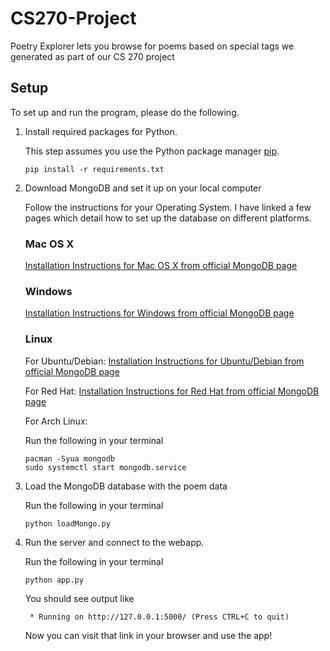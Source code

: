 # CS270-Project
Poetry Explorer lets you browse for poems based on special tags we generated as part of our CS 270 project

## Setup

To set up and run the program, please do the following.

1. Install required packages for Python.
   
   This step assumes you use the Python package manager [pip](https://pypi.python.org/pypi/pip).

   `pip install -r requirements.txt`
   
2. Download MongoDB and set it up on your local computer
   
   Follow the instructions for your Operating System. I have linked a few pages which detail how to set up the database on different platforms.
   
   ### Mac OS X
   
   [Installation Instructions for Mac OS X from official MongoDB page](https://docs.mongodb.com/manual/tutorial/install-mongodb-on-os-x/)
   
   ### Windows
   
   [Installation Instructions for Windows from official MongoDB page](https://docs.mongodb.com/manual/tutorial/install-mongodb-on-windows/)
   
   ### Linux
   
   For Ubuntu/Debian:
   [Installation Instructions for Ubuntu/Debian from official MongoDB page](https://docs.mongodb.com/manual/tutorial/install-mongodb-on-ubuntu/)
   
   For Red Hat:
   [Installation Instructions for Red Hat from official MongoDB page](https://docs.mongodb.com/manual/tutorial/install-mongodb-on-red-hat/)
   
   For Arch Linux:
   
   Run the following in your terminal
   
       pacman -Syua mongodb
       sudo systemctl start mongodb.service
       
3. Load the MongoDB database with the poem data

   Run the following in your terminal
   
       python loadMongo.py
       
4. Run the server and connect to the webapp.

   Run the following in your terminal
   
       python app.py
       
   You should see output like
   
        * Running on http://127.0.0.1:5000/ (Press CTRL+C to quit)
   
   Now you can visit that link in your browser and use the app!
